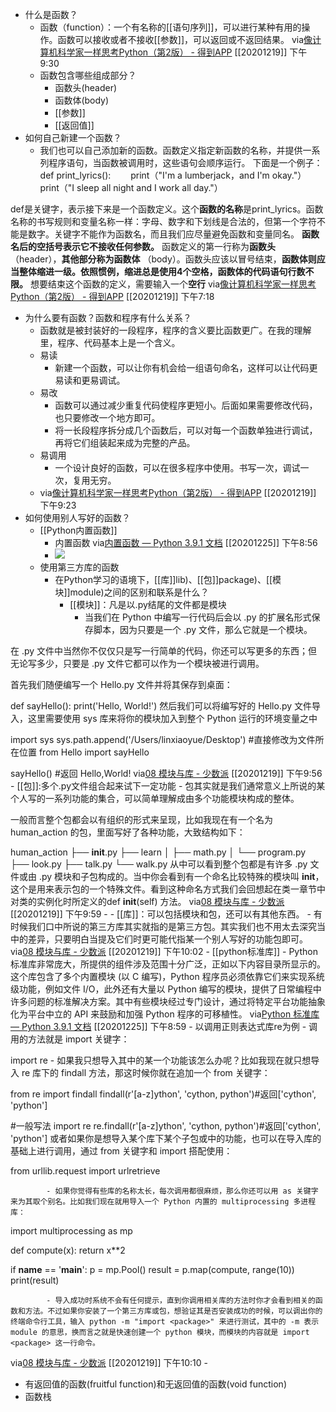 - 什么是函数？
    - 函数（function）：一个有名称的[[语句序列]]，可以进行某种有用的操作。函数可以接收或者不接收[[参数]]，可以返回或不返回结果。
via[像计算机科学家一样思考Python（第2版） - 得到APP](https://www.dedao.cn/reader?id=bBVDEXGGLn7eB51b8NjVRqDoQJPMk3aXaJWadYrXmAxE4Ov92lgzK6ZypxLqdQjp)
[[20201219]] 下午9:30
    - 函数包含哪些组成部分？
        - 函数头(header)
        - 函数体(body)
        - [[参数]]
        - [[返回值]]
- 如何自己新建一个函数？
    - 我们也可以自己添加新的函数。函数定义指定新函数的名称，并提供一系列程序语句，当函数被调用时，这些语句会顺序运行。
下面是一个例子：
def print_lyrics():　　 
    print（"I'm a lumberjack，and I'm okay."）　　 
    print（"I sleep all night and I work all day."）

def是关键字，表示接下来是一个函数定义。这个**函数的名称**是print_lyrics。函数名称的书写规则和变量名称一样：字母、数字和下划线是合法的，但第一个字符不能是数字。关键字不能作为函数名，而且我们应尽量避免函数和变量同名。
**函数名后的空括号表示它不接收任何参数。**
函数定义的第一行称为**函数头**
（header），**其他部分称为函数体**
（body）。函数头应该以冒号结束，**函数体则应当整体缩进一级。依照惯例，缩进总是使用4个空格，函数体的代码语句行数不限。**
想要结束这个函数的定义，需要输入一个**空行**
via[像计算机科学家一样思考Python（第2版） - 得到APP](https://www.dedao.cn/reader?id=bBVDEXGGLn7eB51b8NjVRqDoQJPMk3aXaJWadYrXmAxE4Ov92lgzK6ZypxLqdQjp)
[[20201219]] 下午7:18
- 为什么要有函数？函数和程序有什么关系？
    - 函数就是被封装好的一段程序，程序的含义要比函数更广。在我的理解里，程序、代码基本上是一个含义。
    - 易读
        -  新建一个函数，可以让你有机会给一组语句命名，这样可以让代码更易读和更易调试。
    - 易改
        - 函数可以通过减少重复代码使程序更短小。后面如果需要修改代码，也只要修改一个地方即可。
        - 将一长段程序拆分成几个函数后，可以对每一个函数单独进行调试，再将它们组装起来成为完整的产品。
    - 易调用
        - 一个设计良好的函数，可以在很多程序中使用。书写一次，调试一次，复用无穷。
    - via[像计算机科学家一样思考Python（第2版） - 得到APP](https://www.dedao.cn/reader?id=bBVDEXGGLn7eB51b8NjVRqDoQJPMk3aXaJWadYrXmAxE4Ov92lgzK6ZypxLqdQjp)
[[20201219]] 下午9:23
- 如何使用别人写好的函数？
    - [[Python内置函数]]
        - 内置函数
via[内置函数 — Python 3.9.1 文档](https://docs.python.org/zh-cn/3/library/functions.html)
[[20201225]] 下午8:56
        - ![](https://firebasestorage.googleapis.com/v0/b/firescript-577a2.appspot.com/o/imgs%2Fapp%2Fxinyiheng%2Flw4NVOn7pL.png?alt=media&token=9681d6a2-a5e8-4269-8fbb-7cae6945a786)
    - 使用第三方库的函数
        - 在Python学习的语境下，[[库]]lib)、[[包]]package)、[[模块]]module)之间的区别和联系是什么？
            - [[模块]]：凡是以.py结尾的文件都是模块
                - 当我们在 Python 中编写一行代码后会以 .py 的扩展名形式保存脚本，因为只要是一个 .py 文件，那么它就是一个模块。

在 .py 文件中当然你不仅仅只是写一行简单的代码，你还可以写更多的东西；但无论写多少，只要是 .py 文件它都可以作为一个模块被进行调用。

首先我们随便编写一个 Hello.py 文件并将其保存到桌面：

def sayHello():
    print('Hello, World!')
然后我们可以将编写好的 Hello.py 文件导入，这里需要使用 sys 库来将你的模块加入到整个 Python 运行的环境变量之中

import sys
sys.path.append('/Users/linxiaoyue/Desktop') #直接修改为文件所在位置
from Hello import sayHello

sayHello() #返回 Hello,World!
via[08 模块与库 - 少数派](https://sspai.com/post/62662)
[[20201219]] 下午9:56
            - [[包]]:多个.py文件组合起来试下一定功能
                - 包其实就是我们通常意义上所说的某个人写的一系列功能的集合，可以简单理解成由多个功能模块构成的整体。

一般而言整个包都会以有组织的形式来呈现，比如我现在有一个名为 human_action 的包，里面写好了各种功能，大致结构如下：

human_action
├── __init__.py
├── learn
│   ├── math.py
│   └── program.py
├── look.py
├── talk.py
└── walk.py
从中可以看到整个包都是有许多 .py 文件或由 .py 模块和子包构成的。当中你会看到有一个命名比较特殊的模块叫 __init__，这个是用来表示包的一个特殊文件。看到这种命名方式我们会回想起在类一章节中对类的实例化时所定义的def __init__(self) 方法。
via[08 模块与库 - 少数派](https://sspai.com/post/62662)
[[20201219]] 下午9:59
                    - 
            - [[库]]：可以包括模块和包，还可以有其他东西。
                - 有时候我们口中所说的第三方库其实就指的是第三方包。其实我们也不用太去深究当中的差异，只要明白当提及它们时更可能代指某一个别人写好的功能包即可。
via[08 模块与库 - 少数派](https://sspai.com/post/62662)
[[20201219]] 下午10:02
            - [[python标准库]]
                - Python 标准库非常庞大，所提供的组件涉及范围十分广泛，正如以下内容目录所显示的。这个库包含了多个内置模块 (以 C 编写)，Python 程序员必须依靠它们来实现系统级功能，例如文件 I/O，此外还有大量以 Python 编写的模块，提供了日常编程中许多问题的标准解决方案。其中有些模块经过专门设计，通过将特定平台功能抽象化为平台中立的 API 来鼓励和加强 Python 程序的可移植性。
via[Python 标准库 — Python 3.9.1 文档](https://docs.python.org/zh-cn/3/library/index.html)
[[20201225]] 下午8:59
        - 以调用正则表达式库re为例
            - 调用的方法就是 import 关键字：

import re
            - 如果我只想导入其中的某一个功能该怎么办呢？比如我现在就只想导入 re 库下的 findall 方法，那这时候你就在追加一个 from 关键字：

from re import findall
findall(r'[a-z]ython', 'cython, python')#返回['cython', 'python']

#一般写法
import re
re.findall(r'[a-z]ython', 'cython, python')#返回['cython', 'python']
或者如果你是想导入某个库下某个子包或中的功能，也可以在导入库的基础上进行调用，通过 from 关键字和 import 搭配使用：

from urllib.request import urlretrieve

            - 如果你觉得有些库的名称太长，每次调用都很麻烦，那么你还可以用 as 关键字来为其取个别名。比如我们现在就用导入一个 Python 内置的 multiprocessing 多进程库：

import multiprocessing as mp

def compute(x):
    return x**2

if __name__ == '__main__':
    p = mp.Pool()
    result = p.map(compute, range(10))
    print(result)

            - 导入成功时系统不会有任何提示，直到你调用相关库的方法时你才会看到相关的函数和方法。不过如果你安装了一个第三方库或包，想验证其是否安装成功的时候，可以调出你的终端命令行工具，输入 python -m "import <package>" 来进行测试，其中的 -m 表示 module 的意思，换而言之就是快速创建一个 python 模块，而模块的内容就是 import <package> 这一行命令。
via[08 模块与库 - 少数派](https://sspai.com/post/62662)
[[20201219]] 下午10:10
            - 
- 有返回值的函数(fruitful function)和无返回值的函数(void function)
- 函数栈
